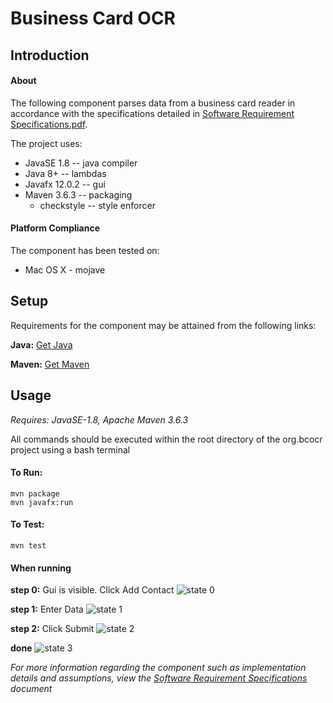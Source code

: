 # **Business Card OCR**

##  **Introduction**

#### **About**

The following component parses data from a business card reader in accordance
with the specifications detailed in [Software Requirement Specifications.pdf](https://github.com/Unachieved/Projects/tree/main/org.bcocr/Software%20Requirements%20Specification.pdf). 

The project uses:

* JavaSE 1.8 -- java compiler
* Java 8+ -- lambdas
* Javafx 12.0.2 -- gui
* Maven 3.6.3 -- packaging
    * checkstyle -- style enforcer

#### Platform Compliance

The component has been tested on:
* Mac OS X - mojave

## **Setup**

Requirements for the component may be attained from the following links:

**Java:**  [Get Java](https://www.java.com/en/)

**Maven:** [Get Maven](https://maven.apache.org/index.html)

## **Usage**
*Requires: JavaSE-1.8, Apache Maven 3.6.3*

All commands should be executed within the root directory of the org.bcocr
project using a bash terminal

#### **To Run:** 
```
mvn package
mvn javafx:run
```

#### **To Test:**
```
mvn test
```
#### **When running**

**step 0:** Gui is visible. Click Add Contact
![state 0](https://github.com/Unachieved/Projects/tree/main/org.bcocr/imgs/state1.png)

**step 1:** Enter Data
![state 1](https://github.com/Unachieved/Projects/tree/main/org.bcocr/imgs/state2.png)

**step 2:** Click Submit
![state 2](https://github.com/Unachieved/Projects/tree/main/org.bcocr/imgs/state3.png)

**done**
![state 3](https://github.com/Unachieved/Projects/tree/main/org.bcocr/imgs/state4.png)

*For more information regarding the component such as implementation details and 
assumptions, view the 
[Software Requirement Specifications](https://github.com/Unachieved/Asymmetrik/blob/main/Software%20Requirements%20Specification.pdf) document*